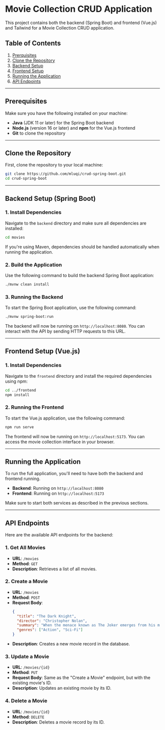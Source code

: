 # Movie Collection CRUD Application

This project contains both the backend (Spring Boot) and frontend (Vue.js) and Tailwind for a Movie Collection CRUD application.

## Table of Contents
1. [Prerquisites](#prerequisites)
2. [Clone the Repository](#clone-the-repository)
3. [Backend Setup](#backend-setup)
4. [Frontend Setup](#frontend-setup)
5. [Running the Application](#running-the-application)
6. [API Endpoints](#api-endpoints)

---

## Prerequisites

Make sure you have the following installed on your machine:

- **Java** (JDK 11 or later) for the Spring Boot backend
- **Node.js** (version 16 or later) and **npm** for the Vue.js frontend
- **Git** to clone the repository

---

## Clone the Repository

First, clone the repository to your local machine:

```bash
git clone https://github.com/mluqi/crud-spring-boot.git
cd crud-spring-boot
```

---

## Backend Setup (Spring Boot)

### 1. Install Dependencies

Navigate to the `backend` directory and make sure all dependencies are installed:

```bash
cd movies
```

If you're using Maven, dependencies should be handled automatically when running the application.

### 2. Build the Application

Use the following command to build the backend Spring Boot application:

```bash
./mvnw clean install
```

### 3. Running the Backend

To start the Spring Boot application, use the following command:

```bash
./mvnw spring-boot:run
```

The backend will now be running on `http://localhost:8080`. You can interact with the API by sending HTTP requests to this URL.

---

## Frontend Setup (Vue.js)

### 1. Install Dependencies

Navigate to the `frontend` directory and install the required dependencies using npm:

```bash
cd ../frontend
npm install
```

### 2. Running the Frontend

To start the Vue.js application, use the following command:

```bash
npm run serve
```

The frontend will now be running on `http://localhost:5173`. You can access the movie collection interface in your browser.

---

## Running the Application

To run the full application, you'll need to have both the backend and frontend running.

- **Backend**: Running on `http://localhost:8080`
- **Frontend**: Running on `http://localhost:5173`

Make sure to start both services as described in the previous sections.

---

## API Endpoints

Here are the available API endpoints for the backend:

### 1. **Get All Movies**
- **URL**: `/movies`
- **Method**: `GET`
- **Description**: Retrieves a list of all movies.

### 2. **Create a Movie**
- **URL**: `/movies`
- **Method**: `POST`
- **Request Body**:
  ```json
  {
    "title": "The Dark Knight",
    "director": "Christopher Nolan",
    "summary": "When the menace known as The Joker emerges from his mysterious past...",
    "genres": ["Action", "Sci-Fi"]
  }
  ```
- **Description**: Creates a new movie record in the database.

### 3. **Update a Movie**
- **URL**: `/movies/{id}`
- **Method**: `PUT`
- **Request Body**: Same as the "Create a Movie" endpoint, but with the existing movie's ID.
- **Description**: Updates an existing movie by its ID.

### 4. **Delete a Movie**
- **URL**: `/movies/{id}`
- **Method**: `DELETE`
- **Description**: Deletes a movie record by its ID.
